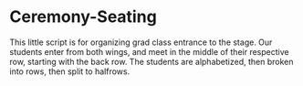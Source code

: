 # Ceremony-Seating

This little script is for organizing grad class entrance to the stage. Our students enter from both wings, and meet in the middle of their respective row, starting with the back row. The students are alphabetized, then broken into rows, then split to halfrows.

